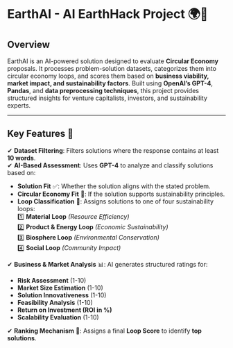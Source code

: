 # **EarthAI - AI EarthHack Project** 🌍🤖  

## **Overview**  
EarthAI is an AI-powered solution designed to evaluate **Circular Economy** proposals. It processes problem-solution datasets, categorizes them into circular economy loops, and scores them based on **business viability, market impact, and sustainability factors**. Built using **OpenAI’s GPT-4**, **Pandas**, and **data preprocessing techniques**, this project provides structured insights for venture capitalists, investors, and sustainability experts.  

---

## **Key Features** 🚀  

✔ **Dataset Filtering**: Filters solutions where the response contains at least **10 words**.  
✔ **AI-Based Assessment**: Uses **GPT-4** to analyze and classify solutions based on:  
  - **Solution Fit** ✅: Whether the solution aligns with the stated problem.  
  - **Circular Economy Fit** 🔄: If the solution supports sustainability principles.  
  - **Loop Classification** 🔁: Assigns solutions to one of four sustainability loops:  
    1️⃣ **Material Loop** *(Resource Efficiency)*  
    2️⃣ **Product & Energy Loop** *(Economic Sustainability)*  
    3️⃣ **Biosphere Loop** *(Environmental Conservation)*  
    4️⃣ **Social Loop** *(Community Impact)*  

✔ **Business & Market Analysis** 📊: AI generates structured ratings for:  
  - **Risk Assessment** (1-10)  
  - **Market Size Estimation** (1-10)  
  - **Solution Innovativeness** (1-10)  
  - **Feasibility Analysis** (1-10)  
  - **Return on Investment (ROI in %)**  
  - **Scalability Evaluation** (1-10)  

✔ **Ranking Mechanism** 🎯: Assigns a final **Loop Score** to identify **top solutions**.  
